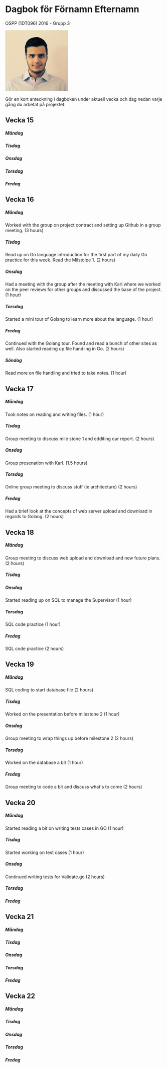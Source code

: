 # Dagbok för Förnamn Efternamn

OSPP (1DT096) 2016 - Grupp 3

<img src="../images/Ali.jpg" width="200">

Gör en kort anteckning i dagboken under aktuell vecka och dag nedan
varje gång du arbetat på projektet.

## Vecka 15

##### Måndag

##### Tisdag

##### Onsdag

##### Torsdag

##### Fredag


## Vecka 16

##### Måndag

Worked with the group on project contract and setting up Github in a group meeting. (3 hours)

##### Tisdag

Read up on Go language introduction for the first part of my daily Go practice for this week. Read the Milstolpe 1. (2 hours)

##### Onsdag

Had a meeting with the group after the meeting with Karl where we worked on the peer reviews for other groups and discussed the base of the project. (1 hour)

##### Torsdag

Started a mini tour of Golang to learn more about the language. (1 hour)

##### Fredag

Continued with the Golang tour. Found and read a bunch of other sites as well. 
Also started reading up file handling in Go. (2 hours)

##### Söndag 

Read more on file handling and tried to take notes. (1 hour)

## Vecka 17

##### Måndag

Took notes on reading and writing files. (1 hour)

##### Tisdag

Group meeting to discuss mile stone 1 and edditing our report. (2 hours)

##### Onsdag

Group presenation with Karl. (1.5 hours)

##### Torsdag

Online group meeting to discuss stuff (ie architecture) (2 hours)

##### Fredag

Had a brief look at the concepts of web server upload and download in regards to Golang. (2 hours)

## Vecka 18

##### Måndag

Group meeting to discuss web upload and download and new future plans. (2 hours)

##### Tisdag

##### Onsdag

Started reading up on SQL to manage the Supervisor (1 hour)

##### Torsdag

SQL code practice (1 hour)

##### Fredag

SQL code practice (2 hours)

## Vecka 19

##### Måndag

SQL coding to start database file (2 hours)

##### Tisdag

Worked on the presentation before milestone 2 (1 hour)

##### Onsdag

Group meeting to wrap things up before milestone 2 (2 hours)

##### Torsdag

Worked on the database a bit (1 hour)

##### Fredag

Group meeting to code a bit and discuss what's to come (2 hours)

## Vecka 20

##### Måndag

Started reading a bit on writing tests cases in GO (1 hour)

##### Tisdag

Started working on test cases (1 hour)

##### Onsdag

Continued writing tests for Validate.go (2 hours)

##### Torsdag

##### Fredag

## Vecka 21

##### Måndag

##### Tisdag

##### Onsdag

##### Torsdag

##### Fredag

## Vecka 22

##### Måndag

##### Tisdag

##### Onsdag

##### Torsdag

##### Fredag
